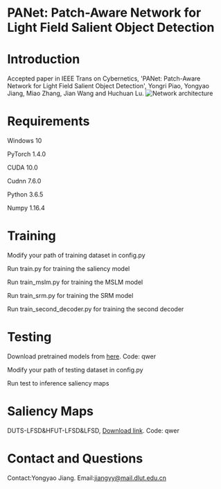 # PANet: Patch-Aware Network for Light Field Salient Object Detection

# Introduction

Accepted paper in IEEE Trans on Cybernetics, 'PANet: Patch-Aware Network for Light Field Salient Object Detection', Yongri Piao, Yongyao Jiang, Miao Zhang, Jian Wang and Huchuan Lu.
![Network architecture](https://github.com/jyydlut/IEEE-TCYB-PANet/blob/main/img/network.jpg)


# Requirements

Windows 10

PyTorch 1.4.0

CUDA 10.0

Cudnn 7.6.0

Python 3.6.5

Numpy 1.16.4

# Training 

Modify your path of training dataset in config.py

Run train.py for training the saliency model

Run train_mslm.py for training the MSLM model

Run train_srm.py for training the SRM model

Run train_second_decoder.py for training the second decoder

# Testing

Download pretrained models from [here](https://pan.baidu.com/s/1zUtCIHJsZhfRP_ldkmzozg). Code: qwer

Modify your path of testing dataset in config.py

Run test to inference saliency maps

# Saliency Maps

DUTS-LFSD&HFUT-LFSD&LFSD, [Download link](https://pan.baidu.com/s/1tf1GNfxEAO456qsUySL72A). Code: qwer

# Contact and Questions

Contact:Yongyao Jiang. Email:jiangyy@mail.dlut.edu.cn
